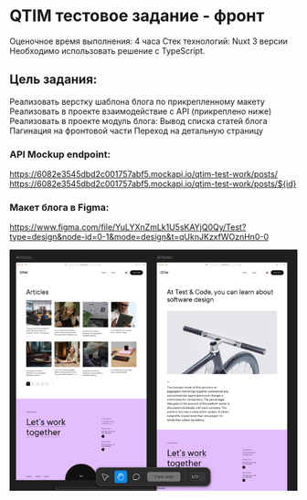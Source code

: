 # QTIM тестовое задание - фронт
Оценочное время выполнения: 4 часа
Стек технологий: Nuxt 3 версии
Необходимо использовать решение с TypeScript.

## Цель задания: 
Реализовать верстку шаблона блога по прикрепленному макету
Реализовать в проекте взаимодействие с API (прикреплено ниже)
Реализовать в проекте модуль блога:
Вывод списка статей блога
Пагинация на фронтовой части
Переход на детальную страницу

### API Mockup endpoint:
https://6082e3545dbd2c001757abf5.mockapi.io/qtim-test-work/posts/
https://6082e3545dbd2c001757abf5.mockapi.io/qtim-test-work/posts/${id}

### Макет блога в Figma:
https://www.figma.com/file/YuLYXnZmLk1U5sKAYjQ0Qy/Test?type=design&node-id=0-1&mode=design&t=qUknJKzxfWOznHn0-0

![alt text](frontend/public/figma.png)
